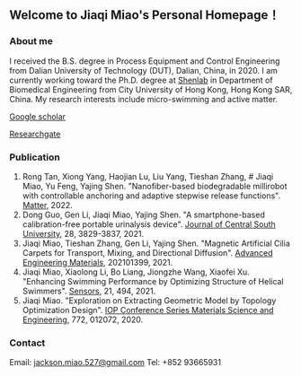 ## Welcome to Jiaqi Miao's Personal Homepage！

### About me

I received the B.S. degree in Process Equipment and Control Engineering from Dalian University of Technology (DUT), Dalian, China, in 2020. I am currently working toward the Ph.D. degree at [Shenlab](http://www.shenlab.info) in Department of Biomedical Engineering from City University of Hong Kong, Hong Kong SAR, China. My research interests include micro-swimming and active matter. 

[Google scholar](https://scholar.google.com/citations?user=ZKslHWsAAAAJ&hl=en&oi=ao)

[Researchgate](https://www.researchgate.net/profile/Jiaqi-Miao-3)

### Publication

1. Rong Tan, Xiong Yang, Haojian Lu, Liu Yang, Tieshan Zhang, # Jiaqi Miao, Yu Feng, Yajing Shen. "Nanofiber-based biodegradable millirobot with controllable anchoring and adaptive stepwise release functions". [Matter](https://www.sciencedirect.com/science/article/abs/pii/S2590238522000510?via%3Dihub), 2022. 
2. Dong Guo, Gen Li, Jiaqi Miao, Yajing Shen. "A smartphone-based calibration-free portable urinalysis device". [Journal of Central South University](https://link.springer.com/article/10.1007/s11771-021-4883-7), 28, 3829-3837, 2021.
3. Jiaqi Miao, Tieshan Zhang, Gen Li, Yajing Shen. "Magnetic Artificial Cilia Carpets for Transport, Mixing, and Directional Diffusion". [Advanced Engineering Materials](https://onlinelibrary.wiley.com/doi/10.1002/adem.202101399), 202101399, 2021.
4. Jiaqi Miao, Xiaolong Li, Bo Liang, Jiongzhe Wang, Xiaofei Xu. "Enhancing Swimming Performance by Optimizing Structure of Helical Swimmers". [Sensors](https://www.mdpi.com/1424-8220/21/2/494), 21, 494, 2021. 
5. Jiaqi Miao. "Exploration on Extracting Geometric Model by Topology Optimization Design". [IOP Conference Series Materials Science and Engineering](https://iopscience.iop.org/article/10.1088/1757-899X/772/1/012072), 772, 012072, 2020. 

### Contact

Email: jackson.miao.527@gmail.com
Tel: +852 93665931

